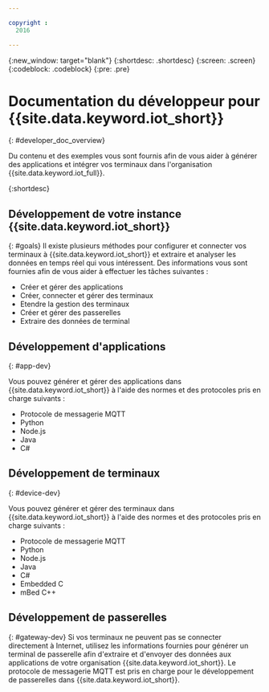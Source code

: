 ```yaml
---

copyright :
  2016

---
```


{:new_window: target="blank"}
{:shortdesc: .shortdesc}
{:screen: .screen}
{:codeblock: .codeblock}
{:pre: .pre}

# Documentation du développeur pour {{site.data.keyword.iot_short}}
{: #developer_doc_overview}

Du contenu et des exemples vous sont fournis afin de vous aider à générer des applications et intégrer vos terminaux dans l'organisation {{site.data.keyword.iot_full}}.

{:shortdesc}


## Développement de votre instance {{site.data.keyword.iot_short}}
{: #goals}
Il existe plusieurs méthodes pour configurer et connecter vos terminaux à {{site.data.keyword.iot_short}} et extraire et analyser les données en temps réel qui vous intéressent. Des informations vous sont fournies afin de vous aider à effectuer les tâches suivantes :

-  Créer et gérer des applications
-  Créer, connecter et gérer des terminaux
-  Etendre la gestion des terminaux
-  Créer et gérer des passerelles
-  Extraire des données de terminal


## Développement d'applications
{: #app-dev}

Vous pouvez générer et gérer des applications dans {{site.data.keyword.iot_short}} à l'aide des normes et des protocoles pris en charge suivants :

- Protocole de messagerie MQTT
- Python
- Node.js
- Java
- C#

## Développement de terminaux
{: #device-dev}

Vous pouvez générer et gérer des terminaux dans {{site.data.keyword.iot_short}} à l'aide des normes et des protocoles pris en charge suivants :

- Protocole de messagerie MQTT
- Python
- Node.js
- Java
- C#
- Embedded C
- mBed C++

## Développement de passerelles
{: #gateway-dev}
Si vos terminaux ne peuvent pas se connecter directement à Internet, utilisez les informations fournies pour générer un terminal de passerelle afin d'extraire et d'envoyer des données aux applications de votre organisation {{site.data.keyword.iot_short}}. 
Le protocole de messagerie MQTT est pris en charge pour le développement de passerelles dans {{site.data.keyword.iot_short}}.
